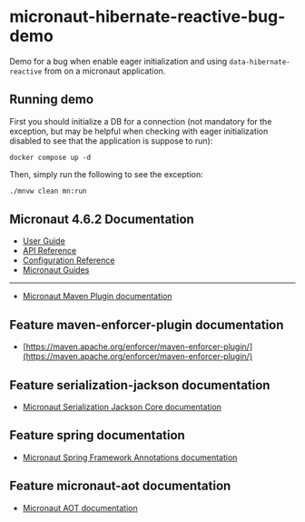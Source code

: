 # micronaut-hibernate-reactive-bug-demo

Demo for a bug when enable eager initialization and using `data-hibernate-reactive` from on a micronaut application.

## Running demo

First you should initialize a DB for a connection (not mandatory for the exception, but may be helpful when checking with eager initialization disabled to see that the application is suppose to run):

```
docker compose up -d
```

Then, simply run the following to see the exception:

```bash
./mnvw clean mn:run
```

## Micronaut 4.6.2 Documentation

- [User Guide](https://docs.micronaut.io/4.6.2/guide/index.html)
- [API Reference](https://docs.micronaut.io/4.6.2/api/index.html)
- [Configuration Reference](https://docs.micronaut.io/4.6.2/guide/configurationreference.html)
- [Micronaut Guides](https://guides.micronaut.io/index.html)

---

- [Micronaut Maven Plugin documentation](https://micronaut-projects.github.io/micronaut-maven-plugin/latest/)

## Feature maven-enforcer-plugin documentation

- [https://maven.apache.org/enforcer/maven-enforcer-plugin/](https://maven.apache.org/enforcer/maven-enforcer-plugin/)

## Feature serialization-jackson documentation

- [Micronaut Serialization Jackson Core documentation](https://micronaut-projects.github.io/micronaut-serialization/latest/guide/)

## Feature spring documentation

- [Micronaut Spring Framework Annotations documentation](https://micronaut-projects.github.io/micronaut-spring/latest/guide/index.html)

## Feature micronaut-aot documentation

- [Micronaut AOT documentation](https://micronaut-projects.github.io/micronaut-aot/latest/guide/)
